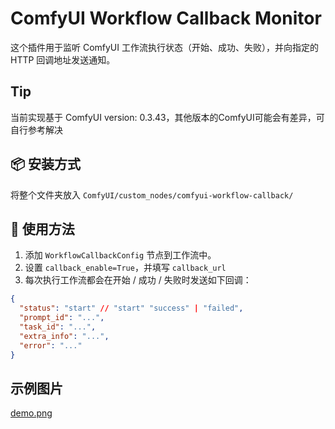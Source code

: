 # ComfyUI Workflow Callback Monitor

这个插件用于监听 ComfyUI 工作流执行状态（开始、成功、失败），并向指定的 HTTP 回调地址发送通知。

## Tip

当前实现基于 ComfyUI version: 0.3.43，其他版本的ComfyUI可能会有差异，可自行参考解决


## 📦 安装方式

将整个文件夹放入 `ComfyUI/custom_nodes/comfyui-workflow-callback/`

## 📘 使用方法

1. 添加 `WorkflowCallbackConfig` 节点到工作流中。
2. 设置 `callback_enable=True`，并填写 `callback_url`
3. 每次执行工作流都会在开始 / 成功 / 失败时发送如下回调：

```json
{
  "status": "start" // "start" "success" | "failed",
  "prompt_id": "...",
  "task_id": "...",
  "extra_info": "...",
  "error": "..."
}
```


## 示例图片

[demo.png](demo.png)

